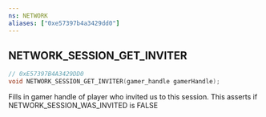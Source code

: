```yaml
---
ns: NETWORK
aliases: ["0xe57397b4a3429dd0"]
---
```

## NETWORK_SESSION_GET_INVITER

```c
// 0xE57397B4A3429DD0
void NETWORK_SESSION_GET_INVITER(gamer_handle gamerHandle);
```

Fills in gamer handle of player who invited us to this session. This asserts if NETWORK_SESSION_WAS_INVITED is FALSE

